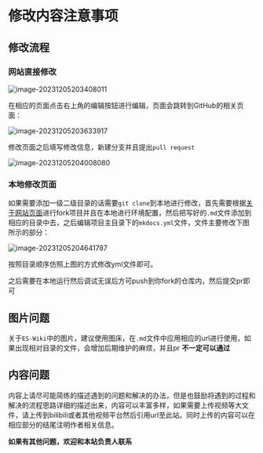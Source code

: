 # 修改内容注意事项

## 修改流程

### 网站直接修改

![image-20231205203408011](https://tuchuang-e682.obs.cn-north-1.myhuaweicloud.com/image-20231205203408011.png)

在相应的页面点击右上角的编辑按钮进行编辑，页面会跳转到GitHub的相关页面：

![image-20231205203633917](https://tuchuang-e682.obs.cn-north-1.myhuaweicloud.com/image-20231205203633917.png)

修改页面之后填写修改信息，新建分支并且提出`pull request`

![image-20231205204008080](https://tuchuang-e682.obs.cn-north-1.myhuaweicloud.com/image-20231205204008080.png)

### 本地修改页面

如果需要添加一级二级目录的话需要`git clone`到本地进行修改，首先需要根据[关于网站页面](https://eswiki.tech/)进行fork项目并且在本地进行环境配置，然后把写好的`.md`文件添加到相应的目录中去，之后编辑项目主目录下的`mkdocs.yml`文件，文件主要修改下图所示的部分：

![image-20231205204641787](https://tuchuang-e682.obs.cn-north-1.myhuaweicloud.com/image-20231205204641787.png)

按照目录顺序仿照上图的方式修改yml文件即可。

之后需要在本地运行然后调试无误后方可push到你fork的仓库内，然后提交pr即可

## 图片问题

关于`ES-Wiki`中的图片，建议使用图床，在`.md`文件中应用相应的url进行使用，如果出现相对目录的文件，会增加后期维护的麻烦，并且pr **不一定可以通过**

## 内容问题

内容上请尽可能简练的描述遇到的问题和解决的办法，但是也鼓励将遇到的过程和解决的流程思路详细的描述出来，内容可以丰富多样，如果需要上传视频等大文件，请上传到bilibili或者其他视频平台然后引用url至此站。同时上传的内容可以在相应部分的结尾注明作者相关信息。

**如果有其他问题，欢迎和本站负责人联系**
